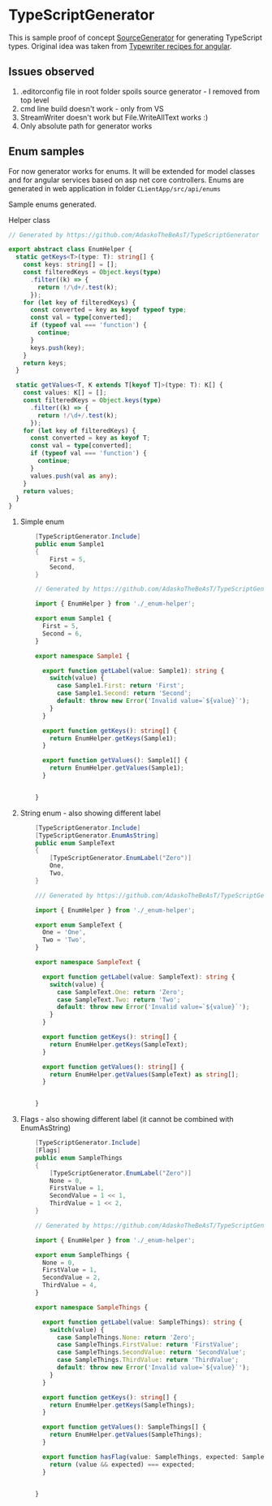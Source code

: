 # TypeScriptGenerator

This is sample proof of concept [SourceGenerator](https://devblogs.microsoft.com/dotnet/introducing-c-source-generators/) for generating TypeScript types.
Original idea was taken from [Typewriter recipes for angular](https://github.com/AdaskoTheBeAsT/NetCoreTypewriterRecipes).

## Issues observed
1. .editorconfig file in root folder spoils source generator - I removed from top level
1. cmd line build doesn't work - only from VS
1. StreamWriter doesn't work but File.WriteAllText works :)
1. Only absolute path for generator works

## Enum samples

For now generator works for enums. It will be extended for model classes and for angular services based on asp net core controllers.
Enums are generated in web application in folder ```CLientApp/src/api/enums```

Sample enums generated.

Helper class

```ts
// Generated by https://github.com/AdaskoTheBeAsT/TypeScriptGenerator

export abstract class EnumHelper {
  static getKeys<T>(type: T): string[] {
    const keys: string[] = [];
    const filteredKeys = Object.keys(type)
      .filter((k) => {
        return !/\d+/.test(k);
      });
    for (let key of filteredKeys) {
      const converted = key as keyof typeof type;
      const val = type[converted];
      if (typeof val === 'function') {
        continue;
      }
      keys.push(key);
    }
    return keys;
  }

  static getValues<T, K extends T[keyof T]>(type: T): K[] {
    const values: K[] = [];
    const filteredKeys = Object.keys(type)
      .filter((k) => {
        return !/\d+/.test(k);
      });
    for (let key of filteredKeys) {
      const converted = key as keyof T;
      const val = type[converted];
      if (typeof val === 'function') {
        continue;
      }
      values.push(val as any);
    }
    return values;
  }
}
```

1. Simple enum

    ```cs
        [TypeScriptGenerator.Include]
        public enum Sample1
        {
            First = 5,
            Second,
        }
    ```

    ```ts
        // Generated by https://github.com/AdaskoTheBeAsT/TypeScriptGenerator

        import { EnumHelper } from './_enum-helper';

        export enum Sample1 {
          First = 5,
          Second = 6,
        }

        export namespace Sample1 {

          export function getLabel(value: Sample1): string {
            switch(value) {
              case Sample1.First: return 'First';
              case Sample1.Second: return 'Second';
              default: throw new Error('Invalid value=`${value}`');
            }
          }

          export function getKeys(): string[] {
            return EnumHelper.getKeys(Sample1);  
          }

          export function getValues(): Sample1[] {
            return EnumHelper.getValues(Sample1);
          }


        }
    ```

2. String enum - also showing different label

    ```cs
        [TypeScriptGenerator.Include]
        [TypeScriptGenerator.EnumAsString]
        public enum SampleText
        {
            [TypeScriptGenerator.EnumLabel("Zero")]
            One,
            Two,
        }
    ```

    ```ts
        /// Generated by https://github.com/AdaskoTheBeAsT/TypeScriptGenerator

        import { EnumHelper } from './_enum-helper';

        export enum SampleText {
          One = 'One',
          Two = 'Two',
        }

        export namespace SampleText {

          export function getLabel(value: SampleText): string {
            switch(value) {
              case SampleText.One: return 'Zero';
              case SampleText.Two: return 'Two';
              default: throw new Error('Invalid value=`${value}`');
            }
          }

          export function getKeys(): string[] {
            return EnumHelper.getKeys(SampleText);
          }

          export function getValues(): string[] {
            return EnumHelper.getValues(SampleText) as string[];
          }


        }
    ```

3. Flags - also showing different label (it cannot be combined with EnumAsString)

    ```cs
        [TypeScriptGenerator.Include]
        [Flags]
        public enum SampleThings
        {
            [TypeScriptGenerator.EnumLabel("Zero")]
            None = 0,
            FirstValue = 1,
            SecondValue = 1 << 1,
            ThirdValue = 1 << 2,
        }
    ```

    ```ts
        // Generated by https://github.com/AdaskoTheBeAsT/TypeScriptGenerator

        import { EnumHelper } from './_enum-helper';

        export enum SampleThings {
          None = 0,
          FirstValue = 1,
          SecondValue = 2,
          ThirdValue = 4,
        }

        export namespace SampleThings {

          export function getLabel(value: SampleThings): string {
            switch(value) {
              case SampleThings.None: return 'Zero';
              case SampleThings.FirstValue: return 'FirstValue';
              case SampleThings.SecondValue: return 'SecondValue';
              case SampleThings.ThirdValue: return 'ThirdValue';
              default: throw new Error('Invalid value=`${value}`');
            }
          }

          export function getKeys(): string[] {
            return EnumHelper.getKeys(SampleThings);  
          }

          export function getValues(): SampleThings[] {
            return EnumHelper.getValues(SampleThings);
          }

          export function hasFlag(value: SampleThings, expected: SampleThings) {
            return (value && expected) === expected;
          }


        }
    ```